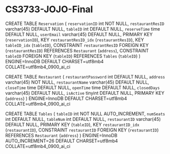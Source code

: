 # CS3733-JOJO-Final

CREATE TABLE `Reservation` (
  `reservationID` int NOT NULL,
  `restaurantResID` varchar(45) DEFAULT NULL,
  `tableID` int DEFAULT NULL,
  `reserveTime` time DEFAULT NULL,
  `userEmail` varchar(45) DEFAULT NULL,
  PRIMARY KEY (`reservationID`),
  KEY `restaurantResID_idx` (`restaurantResID`),
  KEY `tableID_idx` (`tableID`),
  CONSTRAINT `restaurantResID` FOREIGN KEY (`restaurantResID`) REFERENCES `Restaurant` (`address`),
  CONSTRAINT `tableID` FOREIGN KEY (`tableID`) REFERENCES `Tables` (`tableID`)
) ENGINE=InnoDB DEFAULT CHARSET=utf8mb4 COLLATE=utf8mb4_0900_ai_ci


CREATE TABLE `Restaurant` (
  `restaurantPassword` int DEFAULT NULL,
  `address` varchar(45) NOT NULL,
  `restaurantName` varchar(45) DEFAULT NULL,
  `closeTime` time DEFAULT NULL,
  `openTime` time DEFAULT NULL,
  `closedDays` varchar(45) DEFAULT NULL,
  `isActive` tinyint DEFAULT NULL,
  PRIMARY KEY (`address`)
) ENGINE=InnoDB DEFAULT CHARSET=utf8mb4 COLLATE=utf8mb4_0900_ai_ci


CREATE TABLE `Tables` (
  `tableID` int NOT NULL AUTO_INCREMENT,
  `numSeats` int DEFAULT NULL,
  `tableNum` int DEFAULT NULL,
  `restaurantID` varchar(45) DEFAULT NULL,
  PRIMARY KEY (`tableID`),
  KEY `restaurantID_idx` (`restaurantID`),
  CONSTRAINT `restaurantID` FOREIGN KEY (`restaurantID`) REFERENCES `Restaurant` (`address`)
) ENGINE=InnoDB AUTO_INCREMENT=26 DEFAULT CHARSET=utf8mb4 COLLATE=utf8mb4_0900_ai_ci
